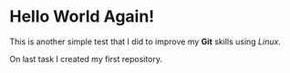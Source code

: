 # Hello World Again!

This is another simple test that I did to improve my **Git** skills using *Linux*.

On last task I created my first repository.
